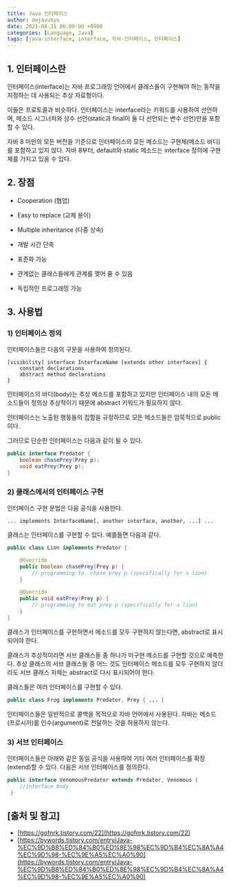 ```yaml
---
title: Java 인터페이스
author: dejavuhyo
date: 2021-08-31 06:00:00 +0900
categories: [Language, Java]
tags: [java-interface, interface, 자바-인터페이스, 인터페이스]
---
```


## 1. 인터페이스란
인터페이스(interface)는 자바 프로그래밍 언어에서 클래스들이 구현해야 하는 동작을 지정하는 데 사용되는 추상 자료형이다.

이들은 프로토콜과 비슷하다. 인터페이스는 interface라는 키워드를 사용하여 선언하며, 메소드 시그너처와 상수 선언(static과 final이 둘 다 선언되는 변수 선언)만을 포함할 수 있다.

자바 8 미만의 모든 버전을 기준으로 인터페이스의 모든 메소드는 구현체(메소드 바디)를 포함하고 있지 않다. 자바 8부터, default와 static 메소드는 interface 정의에 구현체를 가지고 있을 수 있다.

## 2. 장점

* Cooperation (협업)

* Easy to replace (교체 용이)

* Multiple inheritance (다중 상속)

* 개발 시간 단축

* 표준화 가능

* 관계없는 클래스들에게 관계를 맺어 줄 수 있음

* 독립적인 프로그래밍 가능

## 3. 사용법

### 1) 인터페이스 정의
인터페이스들은 다음의 구문을 사용하여 정의된다.

```text
[visibility] interface InterfaceName [extends other interfaces] {
    constant declarations
    abstract method declarations
}
```

인터페이스의 바디(body)는 추상 메소드를 포함하고 있지만 인터페이스 내의 모든 메소드들이 정의상 추상적이기 때문에 abstract 키워드가 필요하지 않다.

인터페이스는 노출된 행동들의 집합을 규정하므로 모든 메소드들은 암묵적으로 public이다.

그러므로 단순한 인터페이스는 다음과 같이 될 수 있다.

```java
public interface Predator {
    boolean chasePrey(Prey p);
    void eatPrey(Prey p);
}
```

### 2) 클래스에서의 인터페이스 구현
인터페이스 구현 문법은 다음 공식을 사용한다.

```text
... implements InterfaceName[, another interface, another, ...] ...
```

클래스는 인터페이스를 구현할 수 있다. 예를들면 다음과 같다.

```java
public class Lion implements Predator {

    @Override
    public boolean chasePrey(Prey p) {
        // programming to  chase prey p (specifically for a lion)
    }
    
    @Override
    public void eatPrey(Prey p) {
        // programming to eat prey p (specifically for a lion)
    }
}
```

클래스가 인터페이스를 구현하면서 메소드를 모두 구현하지 않는다면, abstract로 표시되어야 한다.

클래스가 추상적이라면 서브 클래스들 중 하나가 미구현 메소드를 구현할 것으로 예측한다. 추상 클래스의 서브 클래스들 중 어느 것도 인터페이스 메소드를 모두 구현하지 않더라도 서브 클래스 자체는 abstract로 다시 표시되어야 한다.

클래스들은 여러 인터페이스를 구현할 수 있다.

```java
public class Frog implements Predator, Prey { ... }
```

인터페이스들은 일반적으로 콜백을 목적으로 자바 언어에서 사용된다. 자바는 메소드(프로시저)를 인수(argument)로 전달하는 것을 허용하지 않는다.

### 3) 서브 인터페이스
인터페이스들은 아래와 같은 동일 공식을 사용하여 기타 여러 인터페이스를 확장(extend)할 수 있다. 다음은 서브 인터페이스를 정의한다.

```java
public interface VenomousPredator extends Predator, Venomous {
    //interface body
 }
```

## [출처 및 참고]
* [https://gofnrk.tistory.com/22](https://gofnrk.tistory.com/22)
* [https://bywords.tistory.com/entry/Java-%EC%9D%B8%ED%84%B0%ED%8E%98%EC%9D%B4%EC%8A%A4%EC%9D%98-%EC%9E%A5%EC%A0%90](https://bywords.tistory.com/entry/Java-%EC%9D%B8%ED%84%B0%ED%8E%98%EC%9D%B4%EC%8A%A4%EC%9D%98-%EC%9E%A5%EC%A0%90)
